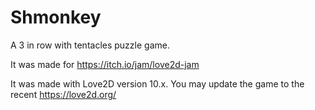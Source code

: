 # Shmonkey
A 3 in row with tentacles puzzle game.

It was made for https://itch.io/jam/love2d-jam

It was made with Love2D version 10.x.
You may update the game to the recent https://love2d.org/